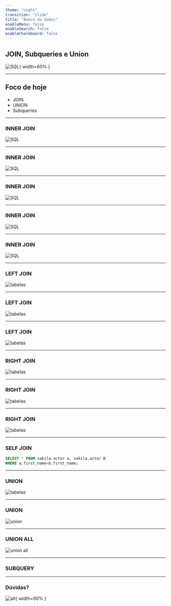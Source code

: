 ```yaml
---
theme: "night"
transition: "slide"
title: "Banco de dados"
enableMenu: false
enableSearch: false
enableChalkboard: false
---
```


## JOIN, Subqueries e Union

![SQL](https://media0.giphy.com/media/vISmwpBJUNYzukTnVx/giphy.gif?cid=ecf05e47hv1z1eppm61bty0c7689aebsjv2cwmex18ayifqh&rid=giphy.gif&ct=g){ width=60% }

---

## Foco de hoje

- JOIN
- UNION
- Subqueries

---

### INNER JOIN

![SQL](./images/join_desenho.png)

---

### INNER JOIN

![SQL](./images/tabelas.png)

---

### INNER JOIN

![SQL](./images/inner_join.png)

---

### INNER JOIN

![SQL](./images/inner_join_on.png)

---

### INNER JOIN

![SQL](./images/after_inner_join.png)

---

### LEFT JOIN

![tabelas](./images/left_join_desenho.png)


---

### LEFT JOIN

![tabelas](./images/tabelas_left_join.png)

---

### LEFT JOIN

![tabelas](./images/left_join.png)

---

### RIGHT JOIN

![tabelas](./images/right_join_desenho.png)

---

### RIGHT JOIN

![tabelas](./images/tabelas_left_join.png)

---

### RIGHT JOIN

![tabelas](./images/right_join.png)

---


### SELF JOIN

```sql
SELECT * FROM sakila.actor a, sakila.actor B
WHERE a.first_name=b.first_name;
```

---

### UNION

![tabelas](./images/tabelas_union.png)

---

### UNION

![union](./images/union.png)

---

### UNION ALL

![union all](./images/union_all.png)

---

### SUBQUERY

---


### Dúvidas?

![alt](https://media3.giphy.com/media/3o6MbudLhIoFwrkTQY/giphy.gif?cid=790b76117789c6161150915091725a365bdeac4e06fd01cd&rid=giphy.gif&ct=g){ width=90% }
